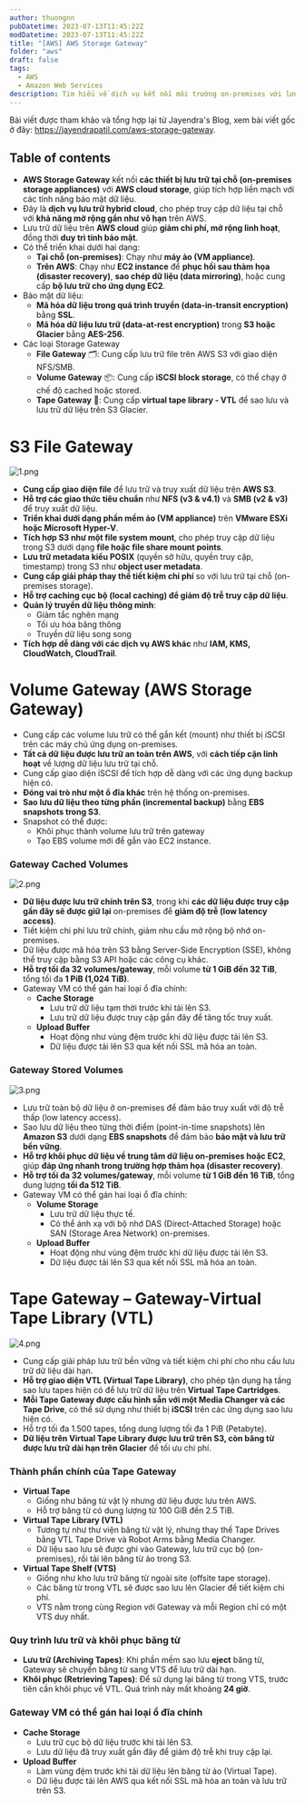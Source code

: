 ```yaml
---
author: thuongnn
pubDatetime: 2023-07-13T11:45:22Z
modDatetime: 2023-07-13T11:45:22Z
title: "[AWS] AWS Storage Gateway"
folder: "aws"
draft: false
tags:
  - AWS
  - Amazon Web Services
description: Tìm hiểu về dịch vụ kết nối môi trường on-premises với lưu trữ đám mây AWS một cách liền mạch.
---
```


Bài viết được tham khảo và tổng hợp lại từ Jayendra's Blog, xem bài viết gốc ở đây: https://jayendrapatil.com/aws-storage-gateway.

## Table of contents

- **AWS Storage Gateway** kết nối **các thiết bị lưu trữ tại chỗ (on-premises storage appliances)** với **AWS cloud storage**, giúp tích hợp liền mạch với các tính năng bảo mật dữ liệu.
- Đây là **dịch vụ lưu trữ hybrid cloud**, cho phép truy cập dữ liệu tại chỗ với **khả năng mở rộng gần như vô hạn** trên AWS.
- Lưu trữ dữ liệu trên **AWS cloud** giúp **giảm chi phí, mở rộng linh hoạt**, đồng thời **duy trì tính bảo mật**.
- Có thể triển khai dưới hai dạng:
  - **Tại chỗ (on-premises)**: Chạy như **máy ảo (VM appliance)**.
  - **Trên AWS**: Chạy như **EC2 instance** để **phục hồi sau thảm họa (disaster recovery)**, **sao chép dữ liệu (data mirroring)**, hoặc cung cấp **bộ lưu trữ cho ứng dụng EC2**.
- Bảo mật dữ liệu:
  - **Mã hóa dữ liệu trong quá trình truyền (data-in-transit encryption)** bằng **SSL**.
  - **Mã hóa dữ liệu lưu trữ (data-at-rest encryption)** trong **S3 hoặc Glacier** bằng **AES-256**.
- Các loại Storage Gateway
  - **File Gateway** 🗂️: Cung cấp lưu trữ file trên AWS S3 với giao diện NFS/SMB.
  - **Volume Gateway** 📦: Cung cấp **iSCSI block storage**, có thể chạy ở chế độ cached hoặc stored.
  - **Tape Gateway** 📼: Cung cấp **virtual tape library - VTL** để sao lưu và lưu trữ dữ liệu trên S3 Glacier.

# S3 File Gateway

![1.png](@/assets/images/aws/storage/aws-storage-gateway/1.png)

- **Cung cấp giao diện file** để lưu trữ và truy xuất dữ liệu trên **AWS S3**.
- **Hỗ trợ các giao thức tiêu chuẩn** như **NFS (v3 & v4.1)** và **SMB (v2 & v3)** để truy xuất dữ liệu.
- **Triển khai dưới dạng phần mềm ảo (VM appliance)** trên **VMware ESXi hoặc Microsoft Hyper-V**.
- **Tích hợp S3 như một file system mount**, cho phép truy cập dữ liệu trong S3 dưới dạng **file hoặc file share mount points**.
- **Lưu trữ metadata kiểu POSIX** (quyền sở hữu, quyền truy cập, timestamp) trong S3 như **object user metadata**.
- **Cung cấp giải pháp thay thế tiết kiệm chi phí** so với lưu trữ tại chỗ (on-premises storage).
- **Hỗ trợ caching cục bộ (local caching) để giảm độ trễ truy cập dữ liệu**.
- **Quản lý truyền dữ liệu thông minh**:
  - Giảm tắc nghẽn mạng
  - Tối ưu hóa băng thông
  - Truyền dữ liệu song song
- **Tích hợp dễ dàng với các dịch vụ AWS khác** như **IAM, KMS, CloudWatch, CloudTrail**.

# **Volume Gateway (AWS Storage Gateway)**

- Cung cấp các volume lưu trữ có thể gắn kết (mount) như thiết bị iSCSI trên các máy chủ ứng dụng on-premises.
- **Tất cả dữ liệu được lưu trữ an toàn trên AWS**, với **cách tiếp cận linh hoạt** về lượng dữ liệu lưu trữ tại chỗ.
- Cung cấp giao diện iSCSI để tích hợp dễ dàng với các ứng dụng backup hiện có.
- **Đóng vai trò như một ổ đĩa khác** trên hệ thống on-premises.
- **Sao lưu dữ liệu theo từng phần (incremental backup)** bằng **EBS snapshots trong S3**.
- Snapshot có thể được:
  - Khôi phục thành volume lưu trữ trên gateway
  - Tạo EBS volume mới để gắn vào EC2 instance.

### **Gateway Cached Volumes**

![2.png](@/assets/images/aws/storage/aws-storage-gateway/2.png)

- **Dữ liệu được lưu trữ chính trên S3**, trong khi **các dữ liệu được truy cập gần đây sẽ được giữ lại** on-premises để **giảm độ trễ (low latency access)**.
- Tiết kiệm chi phí lưu trữ chính, giảm nhu cầu mở rộng bộ nhớ on-premises.
- Dữ liệu được mã hóa trên S3 bằng Server-Side Encryption (SSE), không thể truy cập bằng S3 API hoặc các công cụ khác.
- **Hỗ trợ tối đa 32 volumes/gateway**, mỗi volume **từ 1 GiB đến 32 TiB**, tổng tối đa **1 PiB (1,024 TiB)**.
- Gateway VM có thể gán hai loại ổ đĩa chính:
  - **Cache Storage**
    - Lưu trữ dữ liệu tạm thời trước khi tải lên S3.
    - Lưu trữ dữ liệu được truy cập gần đây để tăng tốc truy xuất.
  - **Upload Buffer**
    - Hoạt động như vùng đệm trước khi dữ liệu được tải lên S3.
    - Dữ liệu được tải lên S3 qua kết nối SSL mã hóa an toàn.

### Gateway Stored Volumes

![3.png](@/assets/images/aws/storage/aws-storage-gateway/3.png)

- Lưu trữ toàn bộ dữ liệu ở on-premises để đảm bảo truy xuất với độ trễ thấp (low latency access).
- Sao lưu dữ liệu theo từng thời điểm (point-in-time snapshots) lên **Amazon S3** dưới dạng **EBS snapshots** để đảm bảo **bảo mật và lưu trữ bền vững**.
- **Hỗ trợ khôi phục dữ liệu về trung tâm dữ liệu on-premises hoặc EC2**, giúp **đáp ứng nhanh trong trường hợp thảm họa (disaster recovery)**.
- **Hỗ trợ tối đa 32 volumes/gateway**, mỗi volume **từ 1 GiB đến 16 TiB**, tổng dung lượng **tối đa 512 TiB**.
- Gateway VM có thể gán hai loại ổ đĩa chính:
  - **Volume Storage**
    - Lưu trữ dữ liệu thực tế.
    - Có thể ánh xạ với bộ nhớ DAS (Direct-Attached Storage) hoặc SAN (Storage Area Network) on-premises.
  - **Upload Buffer**
    - Hoạt động như vùng đệm trước khi dữ liệu được tải lên S3.
    - Dữ liệu được tải lên S3 qua kết nối SSL mã hóa an toàn.

# Tape Gateway – Gateway-Virtual Tape Library (VTL)

![4.png](@/assets/images/aws/storage/aws-storage-gateway/4.png)

- Cung cấp giải pháp lưu trữ bền vững và tiết kiệm chi phí cho nhu cầu lưu trữ dữ liệu dài hạn.
- **Hỗ trợ giao diện VTL (Virtual Tape Library)**, cho phép tận dụng hạ tầng sao lưu tapes hiện có để lưu trữ dữ liệu trên **Virtual Tape Cartridges**.
- **Mỗi Tape Gateway được cấu hình sẵn với một Media Changer và các Tape Drive**, có thể sử dụng như thiết bị **iSCSI** trên các ứng dụng sao lưu hiện có.
- Hỗ trợ tối đa 1.500 tapes, tổng dung lượng tối đa 1 PiB (Petabyte).
- **Dữ liệu trên Virtual Tape Library được lưu trữ trên S3, còn băng từ được lưu trữ dài hạn trên Glacier** để tối ưu chi phí.

### **Thành phần chính của Tape Gateway**

- **Virtual Tape**
  - Giống như băng từ vật lý nhưng dữ liệu được lưu trên AWS.
  - Hỗ trợ băng từ có dung lượng từ 100 GiB đến 2.5 TiB.
- **Virtual Tape Library (VTL)**
  - Tương tự như thư viện băng từ vật lý, nhưng thay thế Tape Drives bằng VTL Tape Drive và Robot Arms bằng Media Changer.
  - Dữ liệu sao lưu sẽ được ghi vào Gateway, lưu trữ cục bộ (on-premises), rồi tải lên băng từ ảo trong S3.
- **Virtual Tape Shelf (VTS)**
  - Giống như kho lưu trữ băng từ ngoài site (offsite tape storage).
  - Các băng từ trong VTL sẽ được sao lưu lên Glacier để tiết kiệm chi phí.
  - VTS nằm trong cùng Region với Gateway và mỗi Region chỉ có một VTS duy nhất.

### **Quy trình lưu trữ và khôi phục băng từ**

- **Lưu trữ (Archiving Tapes)**: Khi phần mềm sao lưu **eject** băng từ, Gateway sẽ chuyển băng từ sang VTS để lưu trữ dài hạn.
- **Khôi phục (Retrieving Tapes)**: Để sử dụng lại băng từ trong VTS, trước tiên cần khôi phục về VTL. Quá trình này mất khoảng **24 giờ**.

### **Gateway VM có thể gán hai loại ổ đĩa chính**

- **Cache Storage**
  - Lưu trữ cục bộ dữ liệu trước khi tải lên S3.
  - Lưu dữ liệu đã truy xuất gần đây để giảm độ trễ khi truy cập lại.
- **Upload Buffer**
  - Làm vùng đệm trước khi tải dữ liệu lên băng từ ảo (Virtual Tape).
  - Dữ liệu được tải lên AWS qua kết nối SSL mã hóa an toàn và lưu trữ trên S3.
